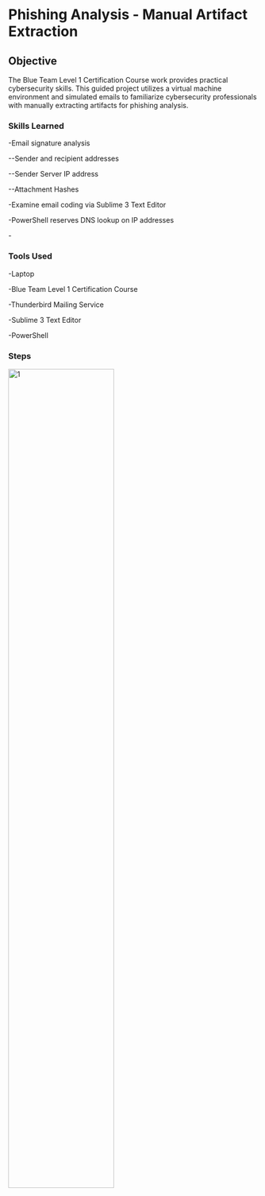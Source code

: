 # Phishing Analysis - Manual Artifact Extraction

## Objective
The Blue Team Level 1 Certification Course work provides practical cybersecurity skills. This guided project utilizes a virtual machine environment and simulated emails to familiarize cybersecurity professionals with manually extracting artifacts for phishing analysis.

### Skills Learned
-Email signature analysis
<p>--Sender and recipient addresses</p>
<p>--Sender Server IP address</p>
<p>--Attachment Hashes</p>
<p>-Examine email coding via Sublime 3 Text Editor</p>
<p>-PowerShell reserves DNS lookup on IP addresses</p>
<p>-</p>

### Tools Used
-Laptop
<p>-Blue Team Level 1 Certification Course</p>
<p>-Thunderbird Mailing Service</p>
<p>-Sublime 3 Text Editor</p>
<p>-PowerShell</p>

### Steps
<img src=" " style="width: 65%;" alt="1">
<p><i></i></p>

